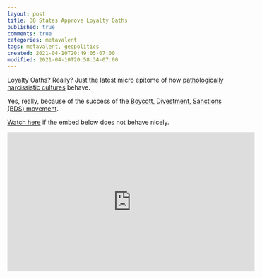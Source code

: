 ```yaml
---
layout: post
title: 30 States Approve Loyalty Oaths
published: true
comments: true
categories: metavalent
tags: metavalent, geopolitics
created: 2021-04-10T20:49:05-07:00
modified: 2021-04-10T20:58:34-07:00
---
```


Loyalty Oaths? Really? Just the latest micro epitome of how [pathologically narcissistic cultures](0) behave.

Yes, really, because of the success of the [Boycott, Divestment, Sanctions (BDS) movement](https://bdsmovement.net/).

[Watch here](https://youtu.be/9PxPDUQBmq8) if the embed below does not behave nicely. 

<div class="embed-container"><iframe loading="lazy" width="560" height="315" src="https://www.youtube.com/embed/9PxPDUQBmq8" title="YouTube video player" frameborder="0" allow="accelerometer; autoplay; clipboard-write; encrypted-media; gyroscope; picture-in-picture" allowfullscreen></iframe></div>
